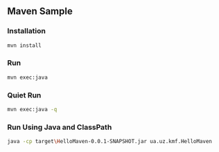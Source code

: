 ## Maven Sample

### Installation
``` bash
mvn install
```

### Run
``` bash
mvn exec:java
```

### Quiet Run
``` bash
mvn exec:java -q
```

### Run Using Java and ClassPath
``` bash
java -cp target\HelloMaven-0.0.1-SNAPSHOT.jar ua.uz.kmf.HelloMaven
```

